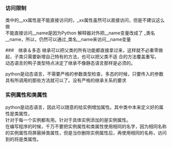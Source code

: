 ### 访问限制
类中的__xx属性是不能直接访问的，_xx属性虽然可以直接访问，但是不建议这么做  
不能直接访问__name是因为Python 解释器对外把__name变量改成了
_类名__name，所以，仍然可以通过_类名__name来访问__name变量


###　继承＆多态
继承可以把父类的所有功能都直接拿过来，这样就不必重零做起，子类只需要新增自己特有的方法，也可以把父类不适
合的方法覆盖重写。    
动态语言的鸭子类型特点决定了继承不像静态语言那样是必须的。    

python是动态语言，不需要严格的参数类型检查，多态的时候，只要传入的参数具有所调用的那些方法就可以了。没有严格的继承关系的要求


### 实例属性和类属性
python是动态语言，因此可以随意的给实例增加属性。其中类中本来定义好的属性是类属性，  
针对于每一个实例都有用。针对于具体实例添加的是实例属性。  
在编写程序的时候，千万不要把实例属性和类属性使用相同的名字，因为相同名称的实例属性将屏蔽掉类属性，但是当你删除实例属性后，再使用相同的名称，访问到的将是类属性。

